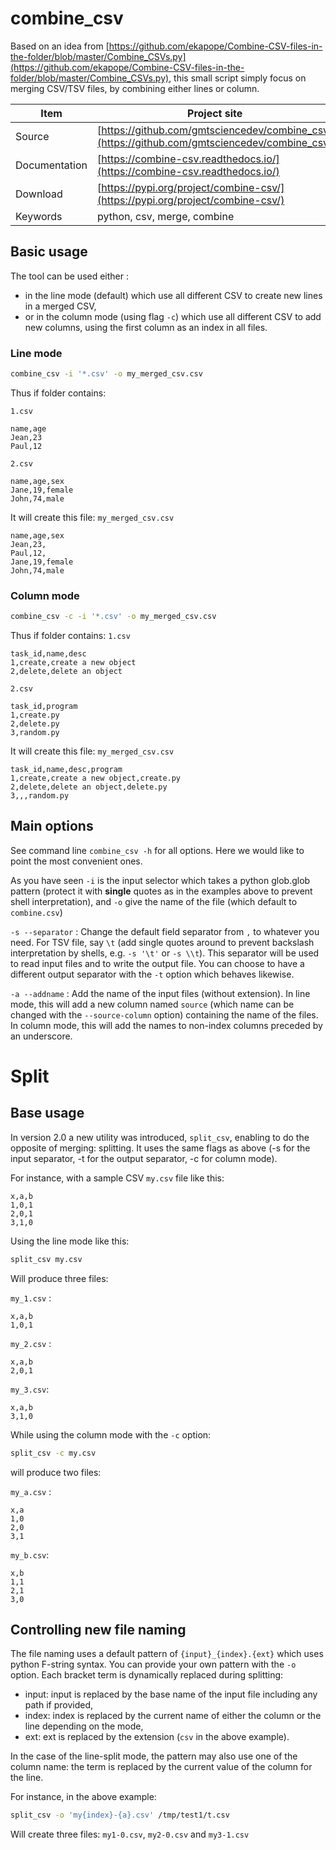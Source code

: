 # combine_csv

Based on an idea from [https://github.com/ekapope/Combine-CSV-files-in-the-folder/blob/master/Combine_CSVs.py](https://github.com/ekapope/Combine-CSV-files-in-the-folder/blob/master/Combine_CSVs.py), this small script simply focus on merging CSV/TSV files, by combining either lines or column.

Item|Project site
--|--
Source|[https://github.com/gmtsciencedev/combine_csv](https://github.com/gmtsciencedev/combine_csv)
Documentation|[https://combine-csv.readthedocs.io/](https://combine-csv.readthedocs.io/)
Download|[https://pypi.org/project/combine-csv/](https://pypi.org/project/combine-csv/)
Keywords|python, csv, merge, combine

## Basic usage

The tool can be used either :

- in the line mode (default) which use all different CSV to create new lines in a merged CSV,
- or in the column mode (using flag `-c`) which use all different CSV to add new columns, using the first column as an index in all files.

### Line mode

```bash
combine_csv -i '*.csv' -o my_merged_csv.csv
```

Thus if folder contains:

`1.csv`
```
name,age
Jean,23
Paul,12
```

`2.csv`
```
name,age,sex
Jane,19,female
John,74,male
```

It will create this file:
`my_merged_csv.csv`
```
name,age,sex
Jean,23,
Paul,12,
Jane,19,female
John,74,male
```

### Column mode

```bash
combine_csv -c -i '*.csv' -o my_merged_csv.csv
```

Thus if folder contains:
`1.csv`
```
task_id,name,desc
1,create,create a new object
2,delete,delete an object
```

`2.csv`
```
task_id,program
1,create.py
2,delete.py
3,random.py
```

It will create this file:
`my_merged_csv.csv`
```
task_id,name,desc,program
1,create,create a new object,create.py
2,delete,delete an object,delete.py
3,,,random.py
```

## Main options

See command line `combine_csv -h` for all options. Here we would like to point the most convenient ones. 

As you have seen `-i` is the input selector which takes a python glob.glob pattern (protect it with **single** quotes as in the examples above to prevent shell interpretation), and `-o` give the name of the file (which default to `combine.csv`)

`-s --separator`
:   Change the default field separator from `,` to whatever you need. For TSV file, say `\t` (add single quotes around to prevent backslash interpretation by shells, e.g. `-s '\t'` or `-s \\t`). This separator will be used to read input files and to write the output file. You can choose to have a different output separator with the `-t` option which behaves likewise.

`-a --addname`
:   Add the name of the input files (without extension). In line mode, this will add a new column named `source` (which name can be changed with the `--source-column` option) containing the name of the files. In column mode, this will add the names to non-index columns preceded by an underscore.

# Split

## Base usage

In version 2.0 a new utility was introduced, `split_csv`, enabling to do the opposite of merging: splitting. It uses the same flags as above (-s for the input separator, -t for the output separator, -c for column mode). 

For instance, with a sample CSV `my.csv` file like this:

```text
x,a,b
1,0,1
2,0,1
3,1,0
```

Using the line mode like this:
```bash
split_csv my.csv
```

Will produce three files:

 `my_1.csv` :
```text
x,a,b
1,0,1
```

`my_2.csv` :
```text
x,a,b
2,0,1
```

`my_3.csv`:
```text
x,a,b
3,1,0
```

While using the column mode with the `-c` option:
```bash
split_csv -c my.csv
```

will produce two files:

`my_a.csv` :
```text
x,a
1,0
2,0
3,1
```

`my_b.csv`:
```text
x,b
1,1
2,1
3,0
```

## Controlling new file naming

The file naming uses a default pattern of `{input}_{index}.{ext}` which uses python F-string syntax. You can provide your own pattern with the `-o` option.
Each bracket term is dynamically replaced during splitting:

- input: input is replaced by the base name of the input file including any path if provided,
- index: index is replaced by the current name of either the column or the line depending on the mode,
- ext: ext is replaced by the extension (`csv` in the above example).

In the case of the line-split mode, the pattern may also use one of the column name: the term is replaced by the current value of the column for the line. 

For instance, in the above example:
```bash
split_csv -o 'my{index}-{a}.csv' /tmp/test1/t.csv
```

Will create three files: `my1-0.csv`, `my2-0.csv` and `my3-1.csv`